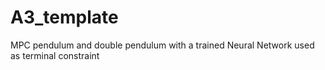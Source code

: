 # A3_template
MPC pendulum and double pendulum with a trained Neural Network used as terminal constraint
